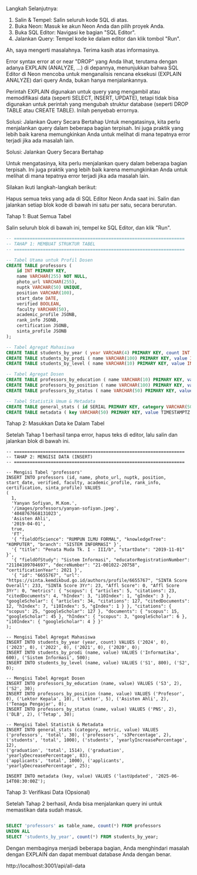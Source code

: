 Langkah Selanjutnya:

1. Salin & Tempel: Salin seluruh kode SQL di atas.
2. Buka Neon: Masuk ke akun Neon Anda dan pilih proyek Anda.
3. Buka SQL Editor: Navigasi ke bagian "SQL Editor".
4. Jalankan Query: Tempel kode ke dalam editor dan klik tombol "Run".


Ah, saya mengerti masalahnya. Terima kasih atas informasinya.

Error syntax error at or near "DROP" yang Anda lihat, terutama dengan adanya EXPLAIN (ANALYZE, ...) di depannya, menunjukkan bahwa SQL Editor di Neon mencoba untuk menganalisis rencana eksekusi (EXPLAIN ANALYZE) dari query Anda, bukan hanya menjalankannya.

Perintah EXPLAIN digunakan untuk query yang mengambil atau memodifikasi data (seperti SELECT, INSERT, UPDATE), tetapi tidak bisa digunakan untuk perintah yang mengubah struktur database (seperti DROP TABLE atau CREATE TABLE). Inilah penyebab errornya.

Solusi: Jalankan Query Secara Bertahap
Untuk mengatasinya, kita perlu menjalankan query dalam beberapa bagian terpisah. Ini juga praktik yang lebih baik karena memungkinkan Anda untuk melihat di mana tepatnya error terjadi jika ada masalah lain.

Solusi: Jalankan Query Secara Bertahap

Untuk mengatasinya, kita perlu menjalankan query dalam beberapa bagian terpisah. Ini juga praktik yang lebih baik karena memungkinkan Anda untuk melihat di mana tepatnya error terjadi jika ada masalah lain.

Silakan ikuti langkah-langkah berikut:

Hapus semua teks yang ada di SQL Editor Neon Anda saat ini.
Salin dan jalankan setiap blok kode di bawah ini satu per satu, secara berurutan.

Tahap 1: Buat Semua Tabel

Salin seluruh blok di bawah ini, tempel ke SQL Editor, dan klik "Run".

```sql
-- =================================================================
-- TAHAP 1: MEMBUAT STRUKTUR TABEL
-- =================================================================

-- Tabel Utama untuk Profil Dosen
CREATE TABLE professors (
    id INT PRIMARY KEY,
    name VARCHAR(255) NOT NULL,
    photo_url VARCHAR(255),
    nuptk VARCHAR(50) UNIQUE,
    position VARCHAR(100),
    start_date DATE,
    verified BOOLEAN,
    faculty VARCHAR(50),
    academic_profile JSONB,
    rank_info JSONB,
    certification JSONB,
    sinta_profile JSONB
);

-- Tabel Agregat Mahasiswa
CREATE TABLE students_by_year ( year VARCHAR(4) PRIMARY KEY, count INT );
CREATE TABLE students_by_prodi ( name VARCHAR(100) PRIMARY KEY, value INT );
CREATE TABLE students_by_level ( name VARCHAR(10) PRIMARY KEY, value INT );

-- Tabel Agregat Dosen
CREATE TABLE professors_by_education ( name VARCHAR(10) PRIMARY KEY, value INT );
CREATE TABLE professors_by_position ( name VARCHAR(100) PRIMARY KEY, value INT );
CREATE TABLE professors_by_status ( name VARCHAR(50) PRIMARY KEY, value INT );

-- Tabel Statistik Umum & Metadata
CREATE TABLE general_stats ( id SERIAL PRIMARY KEY, category VARCHAR(50), metric VARCHAR(50), value NUMERIC );
CREATE TABLE metadata ( key VARCHAR(50) PRIMARY KEY, value TIMESTAMPTZ );
```

Tahap 2: Masukkan Data ke Dalam Tabel

Setelah Tahap 1 berhasil tanpa error, hapus teks di editor, lalu salin dan jalankan blok di bawah ini.

```
-- =================================================================
-- TAHAP 2: MENGISI DATA (INSERT)
-- =================================================================

-- Mengisi Tabel 'professors'
INSERT INTO professors (id, name, photo_url, nuptk, position, start_date, verified, faculty, academic_profile, rank_info, certification, sinta_profile) VALUES
(
  1,
  'Yanyan Sofiyan, M.Kom.',
  '/images/professors/yanyan-sofiyan.jpeg',
  '4048767668131023',
  'Asisten Ahli',
  '2019-04-01',
  true,
  'FT',
  '{ "fieldOfScience": "RUMPUN ILMU FORMAL", "knowledgeTree": "KOMPUTER", "branch": "SISTEM INFORMASI" }',
  '{ "title": "Penata Muda Tk. I - III/b", "startDate": "2019-11-01" }',
  '{ "fieldOfStudy": "Sistem Informasi", "educatorRegistrationNumber": "21104109704697", "decreNumber": "21-001022-20758", "certificationYear": 2021 }',
  '{ "id": "6655767", "url": "https://sinta.kemdikbud.go.id/authors/profile/6655767", "SINTA Score Overall": 233, "SINTA Score 3Yr": 23, "Affl Score": 0, "Affl Score 3Yr": 0, "metrics": { "scopus": { "articles": 5, "citations": 23, "citedDocuments": 4, "hIndex": 3, "i10Index": 1, "gIndex": 3 }, "googleScholar": { "articles": 34, "citations": 127, "citedDocuments": 12, "hIndex": 7, "i10Index": 5, "gIndex": 1 } }, "citations": { "scopus": 25, "googleScholar": 127 }, "documents": { "scopus": 15, "googleScholar": 45 }, "hIndex": { "scopus": 3, "googleScholar": 6 }, "i10Index": { "googleScholar": 4 } }'
);

-- Mengisi Tabel Agregat Mahasiswa
INSERT INTO students_by_year (year, count) VALUES ('2024', 0), ('2023', 0), ('2022', 0), ('2021', 0), ('2020', 0);
INSERT INTO students_by_prodi (name, value) VALUES ('Informatika', 600), ('Sistem Informasi', 500);
INSERT INTO students_by_level (name, value) VALUES ('S1', 800), ('S2', 0);

-- Mengisi Tabel Agregat Dosen
INSERT INTO professors_by_education (name, value) VALUES ('S3', 2), ('S2', 30);
INSERT INTO professors_by_position (name, value) VALUES ('Profesor', 0), ('Lektor Kepala', 10), ('Lektor', 5), ('Asisten Ahli', 2), ('Tenaga Pengajar', 0);
INSERT INTO professors_by_status (name, value) VALUES ('PNS', 2), ('DLB', 2), ('Tetap', 30);

-- Mengisi Tabel Statistik & Metadata
INSERT INTO general_stats (category, metric, value) VALUES
('professors', 'total', 30), ('professors', 's3Percentage', 2),
('students', 'total', 1000), ('students', 'yearlyIncreasePercentage', 12),
('graduation', 'total', 1514), ('graduation', 'yearlyDecreasePercentage', 83),
('applicants', 'total', 1000), ('applicants', 'yearlyDecreasePercentage', 25);

INSERT INTO metadata (key, value) VALUES ('lastUpdated', '2025-06-14T08:30:00Z');
```

Tahap 3: Verifikasi Data (Opsional)

Setelah Tahap 2 berhasil, Anda bisa menjalankan query ini untuk memastikan data sudah masuk.

```sql

SELECT 'professors' as table_name, count(*) FROM professors
UNION ALL
SELECT 'students_by_year', count(*) FROM students_by_year;

```


Dengan membaginya menjadi beberapa bagian, Anda menghindari masalah dengan EXPLAIN dan dapat membuat database Anda dengan benar.


http://localhost:3001/api/all-data